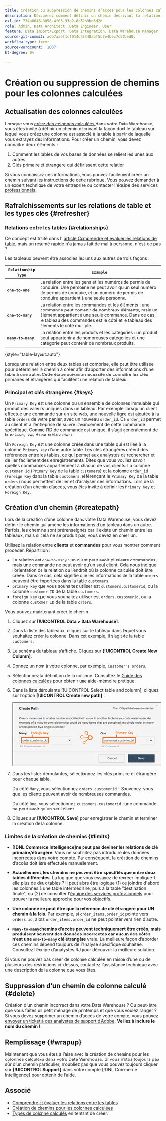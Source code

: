 ```yaml
---
title: Création ou suppression de chemins d’accès pour les colonnes calculées
description: Découvrez comment définir un chemin décrivant la relation entre le tableau sur lequel vous créez une colonne et le tableau à partir duquel vous extrayez des informations.
exl-id: 734a8046-8058-4f03-93a2-8d59b9be6d2d
role: Admin, Data Architect, Data Engineer, User
feature: Data Import/Export, Data Integration, Data Warehouse Manager
source-git-commit: adb7aaef1cf914d43348abf5c7e4bec7c51bed0c
workflow-type: tm+mt
source-wordcount: '1007'
ht-degree: 0%

---
```


# Création ou suppression de chemins pour les colonnes calculées

## Actualisation des colonnes calculées

Lorsque vous [ créez des colonnes calculées ](../data-warehouse-mgr/creating-calculated-columns.md) dans votre Data Warehouse, vous êtes invité à définir un chemin décrivant la façon dont le tableau sur lequel vous créez une colonne est associé à la table à partir de laquelle vous extrayez des informations. Pour créer un chemin, vous devez connaître deux éléments :

1. Comment les tables de vos bases de données se relient les unes aux autres
1. Clés primaire et étrangère qui définissent cette relation

Si vous connaissez ces informations, vous pouvez facilement créer un chemin suivant les instructions de cette rubrique. Vous pouvez demander à un expert technique de votre entreprise ou contacter l&#39;[équipe des services professionnels](https://experienceleague.adobe.com/docs/commerce-knowledge-base/kb/troubleshooting/miscellaneous/mbi-service-policies.html).

## Rafraîchissements sur les relations de table et les types clés {#refresher}

### Relations entre les tables {#relationships}

Ce concept est traité dans l&#39; [article Comprendre et évaluer les relations de table](../../data-analyst/data-warehouse-mgr/table-relationships.md), mais un résumé rapide n&#39;a jamais fait de mal à personne, n&#39;est-ce pas ?

Les tableaux peuvent être associés les uns aux autres de trois façons :

| **`Relationship Type`** | **`Example`** |
|-----|-----|
| **`one-to-one`** | La relation entre les gens et les numéros de permis de conduire. Une personne ne peut avoir qu&#39;un seul numéro de permis de conduire, et un numéro de permis de conduire appartient à une seule personne. |
| **`one-to-many`** | La relation entre les commandes et les éléments : une commande peut contenir de nombreux éléments, mais un élément appartient à une seule commande. Dans ce cas, le tableau des commandes est le côté et le tableau des éléments le côté multiple. |
| **`many-to-many`** | La relation entre les produits et les catégories : un produit peut appartenir à de nombreuses catégories et une catégorie peut contenir de nombreux produits. |

{style="table-layout:auto"}

Lorsqu’une relation entre deux tables est comprise, elle peut être utilisée pour déterminer le chemin à créer afin d’apporter des informations d’une table à une autre. Cette étape suivante nécessite de connaître les clés primaires et étrangères qui facilitent une relation de tableau.

### Principal et clés étrangères {#keys}

Un `Primary Key` est une colonne ou un ensemble de colonnes immuable qui produit des valeurs uniques dans un tableau. Par exemple, lorsqu’un client effectue une commande sur un site web, une nouvelle ligne est ajoutée à la table `orders` de votre panier, avec un nouveau `order_id`. Ce `order_id` permet au client et à l’entreprise de suivre l’avancement de cette commande spécifique. Comme l’ID de commande est unique, il s’agit généralement de la `Primary Key` d’une table `orders`.

Un `Foreign Key` est une colonne créée dans une table qui est liée à la colonne `Primary Key` d’une autre table. Les clés étrangères créent des références entre les tables, ce qui permet aux analystes de rechercher et de lier facilement des enregistrements. Dites que vous vouliez savoir quelles commandes appartiennent à chacun de vos clients. La colonne `customer id` (`Primary Key` de la table `customers`) et la colonne `order_id` (`Foreign Key` dans la table `customers`, référençant le `Primary Key` de la table `orders`) nous permettent de lier et d’analyser ces informations. Lors de la création d’un chemin d’accès, vous êtes invité à définir les `Primary Key` et `Foreign Key`.

## Création d’un chemin {#createpath}

Lors de la création d’une colonne dans votre Data Warehouse, vous devez définir le chemin qui amène les informations d’un tableau dans un autre. Parfois, les chemins sont prérenseignés car il existe un chemin entre les tableaux, mais si cela ne se produit pas, vous devez en créer un.

Utilisez la relation entre **clients** et **commandes** pour vous montrer comment procéder. Répartition :

* La relation est `one-to-many` : un client peut avoir plusieurs commandes, mais une commande ne peut avoir qu’un seul client. Cela nous indique l’orientation de la relation ou l’endroit où la colonne calculée doit être créée. Dans ce cas, cela signifie que les informations de la table `orders` peuvent être importées dans la table `customers`.
* `primary key` que vous souhaitez utiliser est `customers.customerid`, ou la colonne `customer ID` de la table `customers`.
* `foreign key` que vous souhaitez utiliser est `orders.customerid`, ou la colonne `customer ID` de la table `orders`.

Vous pouvez maintenant créer le chemin.

1. Cliquez sur **[!UICONTROL Data > Data Warehouse]**.
1. Dans la liste des tableaux, cliquez sur le tableau dans lequel vous souhaitez créer la colonne. Dans cet exemple, il s’agit de la table `customers`.
1. Le schéma du tableau s’affiche. Cliquez sur **[!UICONTROL Create New Column]**.
1. Donnez un nom à votre colonne, par exemple, `Customer's orders`.
1. Sélectionnez la définition de la colonne. Consultez le [Guide des colonnes calculées](../data-warehouse-mgr/creating-calculated-columns.md) pour obtenir une aide-mémoire pratique.
1. Dans la liste déroulante [!UICONTROL Select table and column], cliquez sur l’option **[!UICONTROL Create new path]** .

   ![Création de chemins pour les colonnes calculées modale](../../assets/Creating_Paths_modal.png)

1. Dans les listes déroulantes, sélectionnez les clés primaire et étrangère pour chaque table.

   Du côté `Many`, vous sélectionnez `orders.customerid` - Souvenez-vous que les clients peuvent avoir de nombreuses commandes.

   Du côté `One`, vous sélectionnez `customers.customerid` : une commande ne peut avoir qu&#39;un seul client.

1. Cliquez sur **[!UICONTROL Save]** pour enregistrer le chemin et terminer la création de la colonne.

### Limites de la création de chemins {#limits}

* **[!DNL Commerce Intelligence]ne peut pas deviner les relations de clé primaire/étrangère**. Vous ne souhaitez pas introduire des données incorrectes dans votre compte. Par conséquent, la création de chemins d’accès doit être effectuée manuellement.

* **Actuellement, les chemins ne peuvent être spécifiés que entre deux tables différentes**. La logique que vous essayez de recréer implique-t-elle plus de deux tables ? Il peut alors être logique (1) de joindre d&#39;abord les colonnes à une table intermédiaire, puis à la table &quot;destination finale&quot;, ou (2) de consulter l&#39;[équipe des services professionnels](https://experienceleague.adobe.com/docs/commerce-knowledge-base/kb/troubleshooting/miscellaneous/mbi-service-policies.html) pour trouver la meilleure approche pour vos objectifs.

* **Une colonne ne peut être que la référence de clé étrangère pour UN chemin à la fois**. Par exemple, si `order_items.order_id` pointe vers `orders.id`, alors `order_items.order_id` ne peut pointer vers rien d’autre.

* **`Many-to-many`chemins d’accès peuvent techniquement être créés, mais produisent souvent des données incorrectes car aucun des côtés n’est une `one-to-many` clé étrangère** vraie. La meilleure façon d’aborder ces chemins dépend toujours de l’analyse spécifique souhaitée. Consultez l’équipe d’analystes RJ pour découvrir la meilleure solution.

Si vous ne pouvez pas créer de colonne calculée en raison d’une ou de plusieurs des restrictions ci-dessus, contactez l’assistance technique avec une description de la colonne que vous êtes.

## Suppression d’un chemin de colonne calculé {#delete}

Création d’un chemin incorrect dans votre Data Warehouse ? Ou peut-être que vous faites un petit ménage de printemps et que vous voulez ranger ? Si vous devez supprimer un chemin d’accès de votre compte, vous pouvez [envoyer un ticket à des analystes de support d’Adobe](../../guide-overview.md#Submitting-a-Support-Ticket). **Veillez à inclure le nom du chemin !**

## Remplissage {#wrapup}

Maintenant que vous êtes à l’aise avec la création de chemins pour les colonnes calculées dans votre Data Warehouse. Si vous n’êtes toujours pas sûr d’un chemin particulier, n’oubliez pas que vous pouvez toujours cliquer sur **[!UICONTROL Support]** dans votre compte [!DNL Commerce Intelligence] pour obtenir de l’aide.

## Associé

* [Comprendre et évaluer les relations entre les tables](../data-warehouse-mgr/table-relationships.md)
* [Création de chemins pour les colonnes calculées](../data-warehouse-mgr/create-paths-calc-columns.md)
* [Types de colonne calculés](../data-warehouse-mgr/calc-column-types.md) en tentant de créer.
